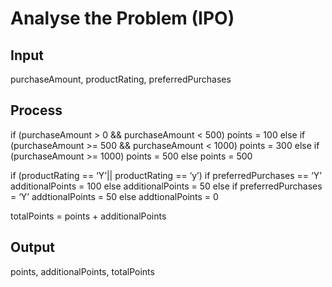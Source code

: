 # Analyse the Problem (IPO)

## Input
purchaseAmount, productRating, preferredPurchases

## Process
if (purchaseAmount > 0 && purchaseAmount < 500)
 	points = 100
else if (purchaseAmount >= 500 && purchaseAmount < 1000)
 	points = 300
else if (purchaseAmount >= 1000)
 	points = 500
else
 	points = 500

if (productRating == ‘Y’|| productRating == ‘y’)
 	if preferredPurchases == ‘Y’
 		additionalPoints = 100
 	else
 		additionalPoints = 50
else
 	if preferredPurchases = ‘Y’
 		addtionalPoints = 50
 	else
 		addtionalPoints = 0

totalPoints = points + additionalPoints

## Output
points, additionalPoints, totalPoints